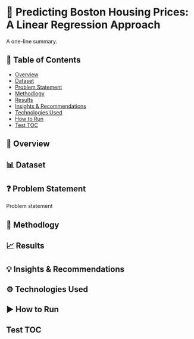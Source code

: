 # 📌 Predicting Boston Housing Prices: A Linear Regression Approach
A one-line summary.
## 📂 Table of Contents
- [Overview](#overview)
- [Dataset](#dataset)
- [Problem Statement](problem-statement)
- [Methodlogy](methodology)
- [Results](results)
- [Insights & Recommendations](insights-&-recommendations)
- [Technologies Used](technologies-used)
- [How to Run](how-to-run)
- [Test TOC](test-toc)

## 🧠 Overview
## 📊 Dataset
## ❓ Problem Statement
Problem statement
## 🔎 Methodlogy
## 📈 Results
## 💡 Insights & Recommendations
## ⚙️ Technologies Used
## ▶️ How to Run
## Test TOC
